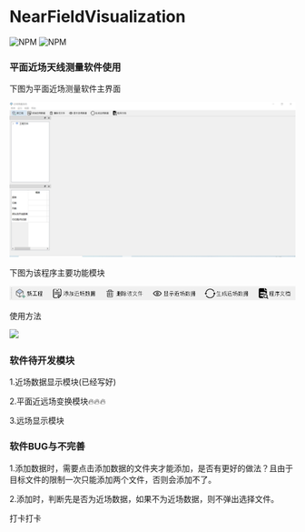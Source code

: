 # NearFieldVisualization
<img alt="NPM" src="https://img.shields.io/badge/version-1.0-green">  <img alt="NPM" src="https://img.shields.io/badge/author-THY-yellowgreen">
### 平面近场天线测量软件使用

下图为平面近场测量软件主界面

![](./img/app.png)

下图为该程序主要功能模块

![](./img/1.png)

使用方法

![](./img/动画.gif)

### 软件待开发模块

1.近场数据显示模块(已经写好)

2.平面近远场变换模块:fire::fire::fire:

3.远场显示模块


### 软件BUG与不完善

1.添加数据时，需要点击添加数据的文件夹才能添加，是否有更好的做法？且由于目标文件的限制一次只能添加两个文件，否则会添加不了。

2.添加时，判断先是否为近场数据，如果不为近场数据，则不弹出选择文件。  

  
打卡打卡

